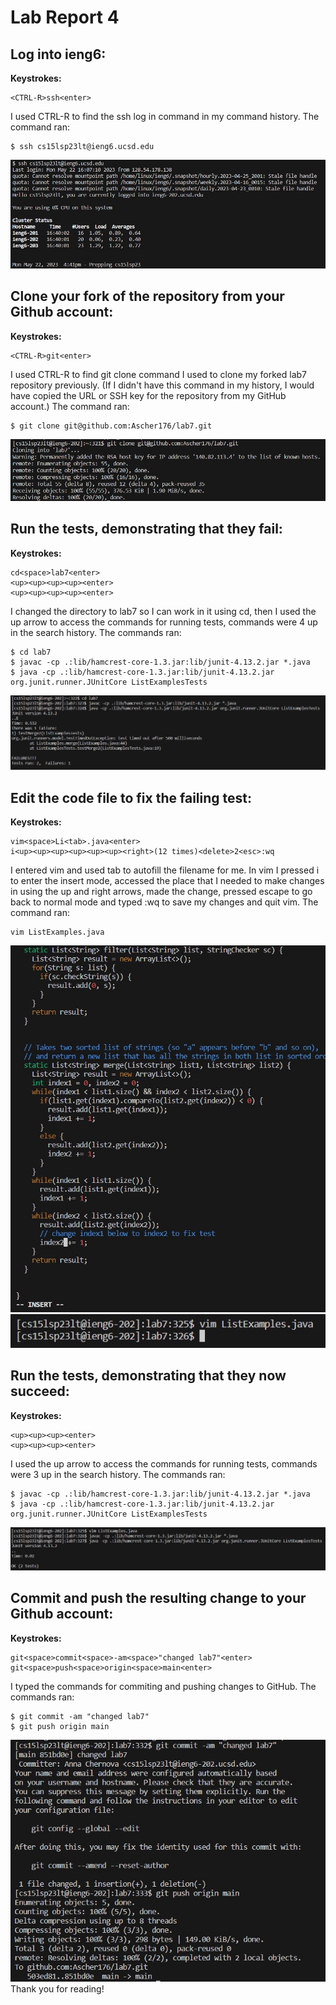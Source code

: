 # Lab Report 4
## Log into ieng6:
**Keystrokes:**
```
<CTRL-R>ssh<enter>
```
I used CTRL-R to find the ssh log in command in my command history.
The command ran:
```
$ ssh cs15lsp23lt@ieng6.ucsd.edu
```
![4](4.jpg)
## Clone your fork of the repository from your Github account:
**Keystrokes:**
```
<CTRL-R>git<enter>
```
I used CTRL-R to find git clone command I used to clone my forked lab7 repository previously.
(If I didn't have this command in my history, I would have copied the URL or SSH key for the repository from my GitHub account.)
The command ran:
```
$ git clone git@github.com:Ascher176/lab7.git
```
![5](5.jpg)
## Run the tests, demonstrating that they fail:
**Keystrokes:**
```
cd<space>lab7<enter>
<up><up><up><up><enter>
<up><up><up><up><enter>
```
I changed the directory to lab7 so I can work in it using cd,
then I used the up arrow to access the commands for running tests, commands were 4 up in the search history.
The commands ran:
```
$ cd lab7
$ javac -cp .:lib/hamcrest-core-1.3.jar:lib/junit-4.13.2.jar *.java
$ java -cp .:lib/hamcrest-core-1.3.jar:lib/junit-4.13.2.jar org.junit.runner.JUnitCore ListExamplesTests
```
![6](6.jpg)
## Edit the code file to fix the failing test:
**Keystrokes:**
```
vim<space>Li<tab>.java<enter>
i<up><up><up><up><up><up><right>(12 times)<delete>2<esc>:wq
```
I entered vim and used tab to autofill the filename for me.
In vim I pressed i to enter the insert mode, accessed the place that I needed
to make changes in using the up and right arrows, made the change,
pressed escape to go back to normal mode and typed :wq to save my changes and quit vim.
The command ran:
```
vim ListExamples.java
```
![71](71.jpg)
![72](72.jpg)
## Run the tests, demonstrating that they now succeed:
**Keystrokes:**
```
<up><up><up><enter>
<up><up><up><enter>
```
I used the up arrow to access the commands for running tests, commands were 3 up in the search history.
The commands ran:
```
$ javac -cp .:lib/hamcrest-core-1.3.jar:lib/junit-4.13.2.jar *.java
$ java -cp .:lib/hamcrest-core-1.3.jar:lib/junit-4.13.2.jar org.junit.runner.JUnitCore ListExamplesTests
```
![8](8.jpg)
## Commit and push the resulting change to your Github account:
**Keystrokes:**
```
git<space>commit<space>-am<space>"changed lab7"<enter>
git<space>push<space>origin<space>main<enter>
```
I typed the commands for commiting and pushing changes to GitHub.
The commands ran:
```
$ git commit -am "changed lab7"
$ git push origin main
```
![9](9.jpg)  
Thank you for reading!
